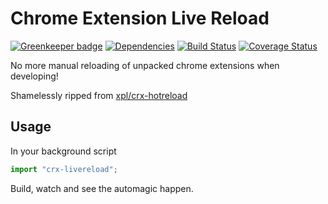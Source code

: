 # Chrome Extension Live Reload

[![Greenkeeper badge](https://badges.greenkeeper.io/iamogbz/crx-livereload.svg)](https://greenkeeper.io/)
[![Dependencies](https://david-dm.org/iamogbz/crx-livereload.svg)](https://github.com/iamogbz/crx-livereload)
[![Build Status](https://travis-ci.org/iamogbz/crx-livereload.svg?branch=master)](https://travis-ci.org/iamogbz/crx-livereload)
[![Coverage Status](https://coveralls.io/repos/github/iamogbz/crx-livereload/badge.svg?branch=master)](https://coveralls.io/github/iamogbz/crx-livereload?branch=master)

No more manual reloading of unpacked chrome extensions when developing!

Shamelessly ripped from [xpl/crx-hotreload](https://github.com/xpl/crx-hotreload)

## Usage

In your background script

```js
import "crx-livereload";
```

Build, watch and see the automagic happen.
